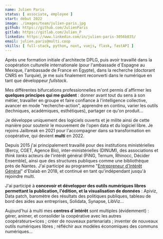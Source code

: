 ```yaml
---
name: Julien Paris
status: [ associate, employee ]
start: début 2022
image: ./images/team/julien-paris.jpg
github: https://github.com/JulienParis
gitlab: https://gitlab.com/Julien_P
linkedin: https://www.linkedin.com/in/julien-paris-3056b035/
email: julien.paris@multi.coop
skills: [ full-stack, python, nuxt, vuejs, flask, fastAPI ]
---
```


Après une formation initiale d'architecte DPLG, puis avoir travaillé dans la coopération culturelle internationale (pour l'ambassade d´Espagne au Mexique, l'ambassade de France en Egypte), dans la recherche (doctorant CNRS en Turquie), je me suis finalement reconverti dans le numérique en tant que développeur *fullstack*.

Mes différentes bifurcations professionnelles m'ont permis d´affirmer les **quelques principes qui me guident** : donner avant tout du sens à son métier, travailler en groupe et faire confiance à l'intelligence collective, avancer en mode "recherche-action", apprendre en continu, varier les outils (techniques, académiques, esthétiques), partager ce qu'on produit...

Je développe uniquement des logiciels ouverts et je milite ainsi de cette manière pour soutenir le mouvement de l'open data et du logiciel libre. Je rejoins Jailbreak en 2021 pour l'accompagner dans sa transformation en coopérative, qui devient **multi** en 2022.

Depuis 2015 j'ai principalement travaillé pour des institutions ministérielles (Bercy, CGET, Agence Bio), inter-ministérielles (DINUM), des associations et *think tanks* acteurs de l'intérêt général (PiNG, Ternum, Rhinocc, Décider Ensemble), ainsi que des structures publiques comme une bibliothèque près de Nantes. J'ai participé au programme "[Entrepreneur d'Intérêt Général](https://eig.etalab.gouv.fr)" d'Etalab en 2018, et continué en tant qu'indépendant jusqu'à rejoindre multi.

J'ai participé à **concevoir et développer des outils numériques libres permettant la publication, l'édition, et la visualisation de données** : Apiviz, Data patch, baromètre des résultats des politiques publiques, tableau de bord des aides aux entreprises, Solidata, Synapse, LibViz...

Aujourd'hui à multi mes **centres d´intérêt** sont multiples (évidemment) : gérer, animer, et consolider la coopérative avec les autres coopérateurs•rices ; créer de nouveaux partenariats ; inventer de nouveaux outils numériques libres ; réfléchir aux modèles économiques des communs numériques...

